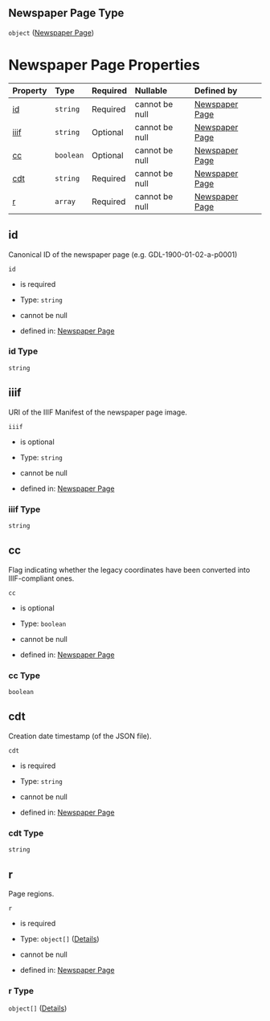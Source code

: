 ## Newspaper Page Type

`object` ([Newspaper Page](page.md))

# Newspaper Page Properties

| Property      | Type      | Required | Nullable       | Defined by                                                                                                                               |
| :------------ | :-------- | :------- | :------------- | :--------------------------------------------------------------------------------------------------------------------------------------- |
| [id](#id)     | `string`  | Required | cannot be null | [Newspaper Page](page-properties-id.md "https://impresso.github.io/impresso-schemas/json/newspaper/page.schema.json#/properties/id")     |
| [iiif](#iiif) | `string`  | Optional | cannot be null | [Newspaper Page](page-properties-iiif.md "https://impresso.github.io/impresso-schemas/json/newspaper/page.schema.json#/properties/iiif") |
| [cc](#cc)     | `boolean` | Optional | cannot be null | [Newspaper Page](page-properties-cc.md "https://impresso.github.io/impresso-schemas/json/newspaper/page.schema.json#/properties/cc")     |
| [cdt](#cdt)   | `string`  | Required | cannot be null | [Newspaper Page](page-properties-cdt.md "https://impresso.github.io/impresso-schemas/json/newspaper/page.schema.json#/properties/cdt")   |
| [r](#r)       | `array`   | Required | cannot be null | [Newspaper Page](page-properties-r.md "https://impresso.github.io/impresso-schemas/json/newspaper/page.schema.json#/properties/r")       |

## id

Canonical ID of the newspaper page (e.g. GDL-1900-01-02-a-p0001)

`id`

*   is required

*   Type: `string`

*   cannot be null

*   defined in: [Newspaper Page](page-properties-id.md "https://impresso.github.io/impresso-schemas/json/newspaper/page.schema.json#/properties/id")

### id Type

`string`

## iiif

URI of the IIIF Manifest of the newspaper page image.

`iiif`

*   is optional

*   Type: `string`

*   cannot be null

*   defined in: [Newspaper Page](page-properties-iiif.md "https://impresso.github.io/impresso-schemas/json/newspaper/page.schema.json#/properties/iiif")

### iiif Type

`string`

## cc

Flag indicating whether the legacy coordinates have been converted into IIIF-compliant ones.

`cc`

*   is optional

*   Type: `boolean`

*   cannot be null

*   defined in: [Newspaper Page](page-properties-cc.md "https://impresso.github.io/impresso-schemas/json/newspaper/page.schema.json#/properties/cc")

### cc Type

`boolean`

## cdt

Creation date timestamp (of the JSON file).

`cdt`

*   is required

*   Type: `string`

*   cannot be null

*   defined in: [Newspaper Page](page-properties-cdt.md "https://impresso.github.io/impresso-schemas/json/newspaper/page.schema.json#/properties/cdt")

### cdt Type

`string`

## r

Page regions.

`r`

*   is required

*   Type: `object[]` ([Details](page-properties-r-items.md))

*   cannot be null

*   defined in: [Newspaper Page](page-properties-r.md "https://impresso.github.io/impresso-schemas/json/newspaper/page.schema.json#/properties/r")

### r Type

`object[]` ([Details](page-properties-r-items.md))
